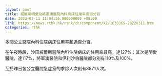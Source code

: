 ```yaml
---
layout: post
title: 威爾斯明愛及將軍澳醫院內科病床住用率逾百分百
date: 2022-03-11 11:04:26.000000000 +08:00
link: https://news.rthk.hk/rthk/ch/component/k2/1638365-20220311.htm
categories: rthk
---
```


多間公立醫院內科住院病床住用率超過百分百。

在午夜時段，沙田威爾斯醫院內科住院病床的住用率最高，達127%；其次是明愛醫院，達117%，將軍澳醫院和伊利沙伯醫院都分別有110%及100%。

至於昨日各公立醫院急症室的求診人次則有3871人次。
